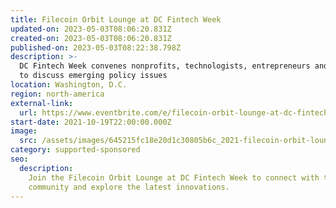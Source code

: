 ```yaml
---
title: Filecoin Orbit Lounge at DC Fintech Week
updated-on: 2023-05-03T08:06:20.831Z
created-on: 2023-05-03T08:06:20.831Z
published-on: 2023-05-03T08:22:38.798Z
description: >-
  DC Fintech Week convenes nonprofits, technologists, entrepreneurs and regulators
  to discuss emerging policy issues
location: Washington, D.C.
region: north-america
external-link:
  url: https://www.eventbrite.com/e/filecoin-orbit-lounge-at-dc-fintech-week-tickets-182039955407
start-date: 2021-10-19T22:00:00.000Z
image:
  src: /assets/images/645215fc18e20d1c30805b6c_2021-filecoin-orbit-lounge-event.png
category: supported-sponsored
seo:
  description:
    Join the Filecoin Orbit Lounge at DC Fintech Week to connect with the
    community and explore the latest innovations.
---
```

